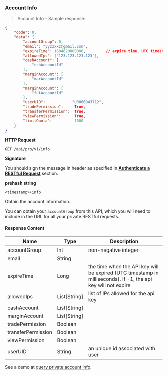### Account Info

> Account Info - Sample response:

```json
{
    "code": 0,
    "data": {
        "accountGroup": 0,
        "email": "yyzzxxz@gmail.com",
        "expireTime": 1604620800000,         // expire time, UTC timestamp in milliseconds. If -1, the api key will not expire
        "allowedIps": ["123.123.123.123"],
        "cashAccount": [
            "cshAccountId"
        ],
        "marginAccount": [
            "marAccountId"
        ],
        "marginAccount": [
            "futAccountId"
        ],
        "userUID":            "U0866943712",
        "tradePermission":     True,
        "transferPermission":  True,
        "viewPermission":      True,
        "limitQuota":          1000
    }
}
```

**HTTP Request** 

`GET /api/pro/v1/info`

**Signature**

You should sign the message in header as specified in [**Authenticate a RESTful Request**](#sign-a-request) section.

**prehash string** 

`<timestamp>+info`

Obtain the account information. 

You can obtain your `accountGroup` from this API, which you will need to include in the URL for all your private RESTful requests.

#### Response Content

 Name              | Type         | Description
------------------ | ------------ | --------------------- 
accountGroup       | Int          | non-negative integer
email              | String       | 
expireTime         | Long         | the time when the API key will be expired (UTC timestamp in milliseconds). If -1, the api key will not expire
allowedIps         | List[String] | list of IPs allowed for the api key
cashAccount        | List[String] | 
marginAccount      | List[String] | 
tradePermission    | Boolean      | 
transferPermission | Boolean      | 
viewPermission     | Boolean      | 
userUID            | String       | an unique id associated with user

See a demo at [query private account info](https://github.com/bitmax-exchange/bitmax-pro-api-demo/blob/master/python/query_prv_account_info.py).

